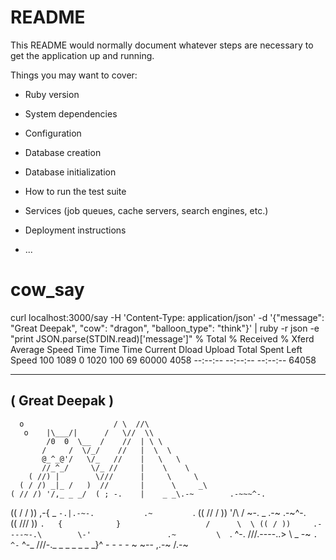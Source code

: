 # README

This README would normally document whatever steps are necessary to get the
application up and running.

Things you may want to cover:

* Ruby version

* System dependencies

* Configuration

* Database creation

* Database initialization

* How to run the test suite

* Services (job queues, cache servers, search engines, etc.)

* Deployment instructions

* ...
# cow_say

 curl localhost:3000/say  -H 'Content-Type: application/json'  -d '{"message": "Great Deepak", "cow": "dragon", "balloon_type": "think"}' | ruby -r json -e "print JSON.parse(STDIN.read)['message']"
  % Total    % Received % Xferd  Average Speed   Time    Time     Time  Current
                                 Dload  Upload   Total   Spent    Left  Speed
100  1089    0  1020  100    69  60000   4058 --:--:-- --:--:-- --:--:-- 64058
 ______________ 
( Great Deepak )
 -------------- 
      o                    / \  //\
       o    |\___/|      /   \//  \\
            /0  0  \__  /    //  | \ \    
           /     /  \/_/    //   |  \  \  
           @_^_@'/   \/_   //    |   \   \ 
           //_^_/     \/_ //     |    \    \
        ( //) |        \///      |     \     \
      ( / /) _|_ /   )  //       |      \     _\
    ( // /) '/,_ _ _/  ( ; -.    |    _ _\.-~        .-~~~^-.
  (( / / )) ,-{        _      `-.|.-~-.           .~         `.
 (( // / ))  '/\      /                 ~-. _ .-~      .-~^-.  \
 (( /// ))      `.   {            }                   /      \  \
  (( / ))     .----~-.\        \-'                 .~         \  `. \^-.
             ///.----..>        \             _ -~             `.  ^-`  ^-_
               ///-._ _ _ _ _ _ _}^ - - - - ~                     ~-- ,.-~
                                                                  /.-~


